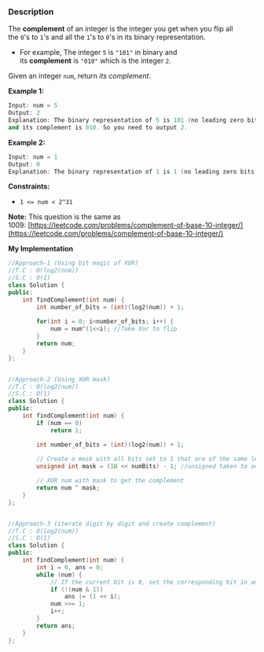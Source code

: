 ### Description

The **complement** of an integer is the integer you get when you flip all the `0`'s to `1`'s and all the `1`'s to `0`'s in its binary representation.

- For example, The integer `5` is `"101"` in binary and its **complement** is `"010"` which is the integer `2`.

Given an integer `num`, return _its complement_.

**Example 1:**

```cpp
Input: num = 5
Output: 2
Explanation: The binary representation of 5 is 101 (no leading zero bits),
and its complement is 010. So you need to output 2.
```

**Example 2:**

```cpp
Input: num = 1
Output: 0
Explanation: The binary representation of 1 is 1 (no leading zero bits), and its complement is 0. So you need to output 0.
```

**Constraints:**

- `1 <= num < 2^31`

**Note:** This question is the same as 1009: [https://leetcode.com/problems/complement-of-base-10-integer/](https://leetcode.com/problems/complement-of-base-10-integer/)

**My Implementation**

```cpp
//Approach-1 (Using bit magic of XOR)
//T.C : O(log2(num))
//S.C : O(1)
class Solution {
public:
    int findComplement(int num) {
        int number_of_bits = (int)(log2(num)) + 1;
        
        for(int i = 0; i<number_of_bits; i++) {
            num = num^(1<<i); //Take Xor to flip
        }
        return num;
    }
};


//Approach-2 (Using XOR mask)
//T.C : O(log2(num))
//S.C : O(1)
class Solution {
public:
    int findComplement(int num) {
        if (num == 0)
            return 1;

        int number_of_bits = (int)(log2(num)) + 1;
        
        // Create a mask with all bits set to 1 that are of the same length as num
        unsigned int mask = (1U << numBits) - 1; //unsigned taken to avoid integer overflow

        // XOR num with mask to get the complement
        return num ^ mask;
    }
};


//Approach-3 (iterate digit by digit and create complement)
//T.C : O(log2(num))
//S.C : O(1)
class Solution {
public:
    int findComplement(int num) {
        int i = 0, ans = 0;
        while (num) {
            // If the current bit is 0, set the corresponding bit in ans to 1
            if (!(num & 1))
                ans |= (1 << i);
            num >>= 1;
            i++;
        }
        return ans;
    }
};
```

